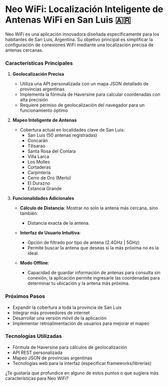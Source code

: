 # Neo WiFi: Localización Inteligente de Antenas WiFi en San Luis 🇦🇷

Neo WiFi es una aplicación innovadora diseñada específicamente para los habitantes de San Luis, Argentina. Su objetivo principal es simplificar la configuración de conexiones WiFi mediante una localización precisa de antenas cercanas.

### Características Principales

1. **Geolocalización Precisa**

   - Utiliza una API personalizada con un mapa JSON detallado de provincias argentinas
   - Implementa la fórmula de Haversine para calcular coordenadas con alta precisión
   - Requiere permiso de geolocalización del navegador para un funcionamiento óptimo

2. **Mapeo Inteligente de Antenas**

   - Cobertura actual en localidades clave de San Luis:
     - San Luis (50 antenas registradas)
     - Concarán
     - Tilisarao
     - Santa Rosa del Conlara
     - Villa Larca
     - Los Molles
     - Cortaderas
     - Carpintería
     - Cerro de Oro (Merlo)
     - El Durazno
     - Estancia Grande

3. **Funcionalidades Adicionales**

   - **Cálculo de Distancia**:
     Mostrar no solo la antena más cercana, sino también:

     - Distancia exacta de la antena.

   - **Interfaz de Usuario Intuitiva**:

     - Opción de filtrado por tipo de antena (2.4GHz | 5GHz)
     - Permite buscar la antena que deseas si la más próxima no es la ideal.

   - **Modo Offline**:
     - Capacidad de guardar información de antenas para consulta sin conexión, la aplicación permite ingresarle las coordenadas para determinar tu ubicación y la antena más próxima.

### Próximos Pasos

- Expandir la cobertura a toda la provincia de San Luis
- Integrar más proveedores de internet
- Desarrollar una versión móvil de la aplicación
- Implementar retroalimentación de usuarios para mejorar el mapeo

### Tecnologías Utilizadas

- Fórmula de Haversine para cálculos de geolocalización
- API REST personalizada
- Mapeo JSON de provincias argentinas
- Tecnologías web para la interfaz (especificar frameworks/librerías)

¿Te gustaría que profundice en alguno de estos puntos o que sugiera más características para Neo WiFi?
